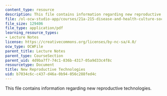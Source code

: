 ```yaml
---
content_type: resource
description: This file contains information regarding new reproductive technologies.
file: /ol-ocw-studio-app/courses/21a-215-disease-and-health-culture-society-and-ethics-spring-2012/b7034c6cc437d46a0b94056c288fed4c_MIT21A_215S12_lecture_23.pdf
file_size: 129406
file_type: application/pdf
learning_resource_types:
- Lecture Notes
license: https://creativecommons.org/licenses/by-nc-sa/4.0/
ocw_type: OCWFile
parent_title: Lecture Notes
parent_type: CourseSection
parent_uid: 4d9ba7f7-74c1-836b-4317-05a9d33c4f8c
resourcetype: Document
title: New Reproductive Technologies
uid: b7034c6c-c437-d46a-0b94-056c288fed4c
---
```

This file contains information regarding new reproductive technologies.